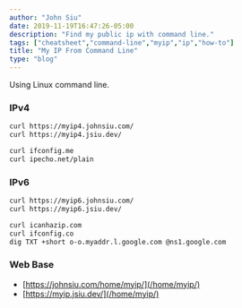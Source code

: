 ```yaml
---
author: "John Siu"
date: 2019-11-19T16:47:26-05:00
description: "Find my public ip with command line."
tags: ["cheatsheet","command-line","myip","ip","how-to"]
title: "My IP From Command Line"
type: "blog"
---
```

Using Linux command line.
<!--more-->

### IPv4

```sh
curl https://myip4.johnsiu.com/
curl https://myip4.jsiu.dev/

curl ifconfig.me
curl ipecho.net/plain
```

### IPv6

```sh
curl https://myip6.johnsiu.com/
curl https://myip6.jsiu.dev/

curl icanhazip.com
curl ifconfig.co
dig TXT +short o-o.myaddr.l.google.com @ns1.google.com
```

### Web Base

- [https://johnsiu.com/home/myip/](/home/myip/)
- [https://myip.jsiu.dev/](/home/myip/)